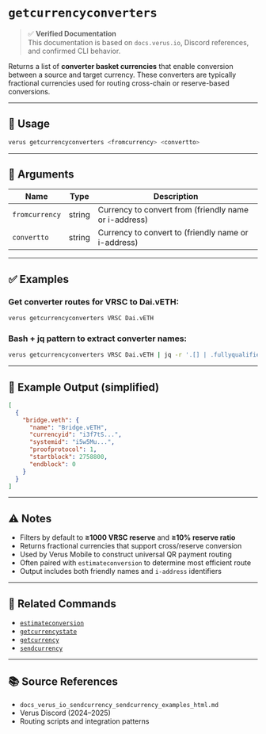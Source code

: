 # `getcurrencyconverters`

> ✅ **Verified Documentation**  
> This documentation is based on `docs.verus.io`, Discord references, and confirmed CLI behavior.

Returns a list of **converter basket currencies** that enable conversion between a source and target currency. These converters are typically fractional currencies used for routing cross-chain or reserve-based conversions.

---

## 🔧 Usage
```bash
verus getcurrencyconverters <fromcurrency> <convertto>
```

---

## 🧾 Arguments

| Name           | Type   | Description                                                              |
|----------------|--------|--------------------------------------------------------------------------|
| `fromcurrency` | string | Currency to convert from (friendly name or i-address)                   |
| `convertto`    | string | Currency to convert to (friendly name or i-address)                     |

---

## ✅ Examples

### Get converter routes for VRSC to Dai.vETH:
```bash
verus getcurrencyconverters VRSC Dai.vETH
```

### Bash + jq pattern to extract converter names:
```bash
verus getcurrencyconverters VRSC Dai.vETH | jq -r '.[] | .fullyqualifiedname'
```

---

## 🧪 Example Output (simplified)
```json
[
  {
    "bridge.veth": {
      "name": "Bridge.vETH",
      "currencyid": "i3f7tS...",
      "systemid": "i5w5Mu...",
      "proofprotocol": 1,
      "startblock": 2758800,
      "endblock": 0
    }
  }
]
```

---

## ⚠️ Notes
- Filters by default to **≥1000 VRSC reserve** and **≥10% reserve ratio**
- Returns fractional currencies that support cross/reserve conversion
- Used by Verus Mobile to construct universal QR payment routing
- Often paired with `estimateconversion` to determine most efficient route
- Output includes both friendly names and `i-address` identifiers

---

## 🔗 Related Commands
- [`estimateconversion`](./estimateconversion.md)
- [`getcurrencystate`](./getcurrencystate.md)
- [`getcurrency`](./getcurrency.md)
- [`sendcurrency`](./sendcurrency.md)

---

## 📚 Source References
- `docs_verus_io_sendcurrency_sendcurrency_examples_html.md`
- Verus Discord (2024–2025)
- Routing scripts and integration patterns
